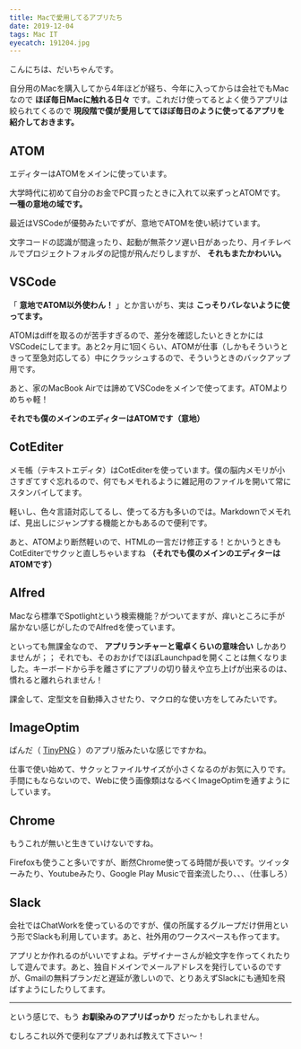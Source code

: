 ```yaml
---
title: Macで愛用してるアプリたち
date: 2019-12-04
tags: Mac IT
eyecatch: 191204.jpg
---
```


こんにちは、だいちゃんです。

自分用のMacを購入してから4年ほどが経ち、今年に入ってからは会社でもMacなので **ほぼ毎日Macに触れる日々** です。これだけ使ってるとよく使うアプリは絞られてくるので **現段階で僕が愛用しててほぼ毎日のように使ってるアプリを紹介しておきます。**

## ATOM

エディターはATOMをメインに使っています。

大学時代に初めて自分のお金でPC買ったときに入れて以来ずっとATOMです。 **一種の意地の域です。**

最近はVSCodeが優勢みたいでずが、意地でATOMを使い続けています。

文字コードの認識が間違ったり、起動が無茶クソ遅い日があったり、月イチレベルでプロジェクトフォルダの記憶が飛んだりしますが、 **それもまたかわいい。**

## VSCode

「 **意地でATOM以外使わん！** 」とか言いがち、実は **こっそりバレないように使ってます。**

ATOMはdiffを取るのが苦手すぎるので、差分を確認したいときとかにはVSCodeにしてます。あと2ヶ月に1回くらい、ATOMが仕事（しかもそういうときって至急対応してる）中にクラッシュするので、そういうときのバックアップ用です。

あと、家のMacBook Airでは諦めてVSCodeをメインで使ってます。ATOMよりめちゃ軽！

**それでも僕のメインのエディターはATOMです（意地）**

## CotEditer

メモ帳（テキストエディタ）はCotEditerを使っています。僕の脳内メモリが小さすぎてすぐ忘れるので、何でもメモれるように雑記用のファイルを開いて常にスタンバイしてます。

軽いし、色々言語対応してるし、使ってる方も多いのでは。Markdownでメモれば、見出しにジャンプする機能とかもあるので便利です。

あと、ATOMより断然軽いので、HTMLの一言だけ修正する！とかいうときもCotEditerでサクッと直しちゃいますね **（それでも僕のメインのエディターはATOMです）**

## Alfred

Macなら標準でSpotlightという検索機能？がついてますが、痒いところに手が届かない感じがしたのでAlfredを使っています。

といっても無課金なので、 **アプリランチャーと電卓くらいの意味合い** しかありませんが；； それでも、そのおかげでほぼLaunchpadを開くことは無くなりました。キーボードから手を離さずにアプリの切り替えや立ち上げが出来るのは、慣れると離れられません！

課金して、定型文を自動挿入させたり、マクロ的な使い方をしてみたいです。

## ImageOptim

ぱんだ（ [TinyPNG](https://tinypng.com/) ）のアプリ版みたいな感じですかね。

仕事で使い始めて、サクッとファイルサイズが小さくなるのがお気に入りです。手間にもならないので、Webに使う画像類はなるべくImageOptimを通すようにしています。

## Chrome

もうこれが無いと生きていけないですね。

Firefoxも使うこと多いですが、断然Chrome使ってる時間が長いです。ツイッターみたり、Youtubeみたり、Google Play Musicで音楽流したり、、、（仕事しろ）

## Slack

会社ではChatWorkを使っているのですが、僕の所属するグループだけ併用という形でSlackも利用しています。あと、社外用のワークスペースも作ってます。

アプリとか作れるのがいいですよね。デザイナーさんが絵文字を作ってくれたりして遊んでます。あと、独自ドメインでメールアドレスを発行しているのですが、Gmailの無料プランだと遅延が激しいので、とりあえずSlackにも通知を飛ばすようにしたりしてます。

-----

という感じで、もう **お馴染みのアプリばっかり** だったかもしれません。

むしろこれ以外で便利なアプリあれば教えて下さい〜！
